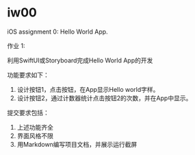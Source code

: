 # iw00
iOS assignment 0: Hello World App.

作业 1:

利用SwiftUI或Storyboard完成Hello World App的开发

功能要求如下：

1. 设计按钮1，点击按钮，在App显示Hello world字样。
2. 设计按钮2，通过计数器统计点击按钮2的次数，并在App中显示。

提交要求包括：

1. 上述功能齐全
2. 界面风格不限
3. 用Markdown编写项目文档，并展示运行截屏

